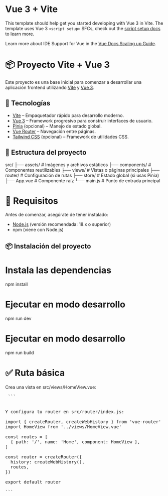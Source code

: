 # Vue 3 + Vite

This template should help get you started developing with Vue 3 in Vite. The template uses Vue 3 `<script setup>` SFCs, check out the [script setup docs](https://v3.vuejs.org/api/sfc-script-setup.html#sfc-script-setup) to learn more.

Learn more about IDE Support for Vue in the [Vue Docs Scaling up Guide](https://vuejs.org/guide/scaling-up/tooling.html#ide-support).

# 📦 Proyecto Vite + Vue 3

Este proyecto es una base inicial para comenzar a desarrollar una aplicación frontend utilizando [Vite](https://vitejs.dev/) y [Vue 3](https://vuejs.org/).

## 🚀 Tecnologías

- [Vite](https://vitejs.dev/) – Empaquetador rápido para desarrollo moderno.
- [Vue 3](https://vuejs.org/) – Framework progresivo para construir interfaces de usuario.
- [Pinia](https://pinia.vuejs.org/) (opcional) – Manejo de estado global.
- [Vue Router](https://router.vuejs.org/) – Navegación entre páginas.
- [Tailwind CSS](https://tailwindcss.com/) (opcional) – Framework de utilidades CSS.

## 📁 Estructura del proyecto

src/
├── assets/ # Imágenes y archivos estáticos
├── components/ # Componentes reutilizables
├── views/ # Vistas o páginas principales
├── router/ # Configuración de rutas
├── store/ # Estado global (si usas Pinia)
├── App.vue # Componente raíz
└── main.js # Punto de entrada principal


# 🔧 Requisitos

Antes de comenzar, asegúrate de tener instalado:

- [Node.js](https://nodejs.org/) (versión recomendada: 18.x o superior)
- npm (viene con Node.js)

## 📦 Instalación del proyecto

# Instala las dependencias
npm install

# Ejecutar en modo desarrollo
npm run dev

# Ejecutar en modo desarrollo
npm run build


# ✅ Ruta básica
Crea una vista en src/views/HomeView.vue:
<pre> ```
<template>
  <div>
    <h2>Bienvenido a la página de inicio</h2>
  </div>
</template>

Y configura tu router en src/router/index.js:

import { createRouter, createWebHistory } from 'vue-router'
import HomeView from '../views/HomeView.vue'

const routes = [
  { path: '/', name: 'Home', component: HomeView },
]

const router = createRouter({
  history: createWebHistory(),
  routes,
})

export default router

``` </pre>
